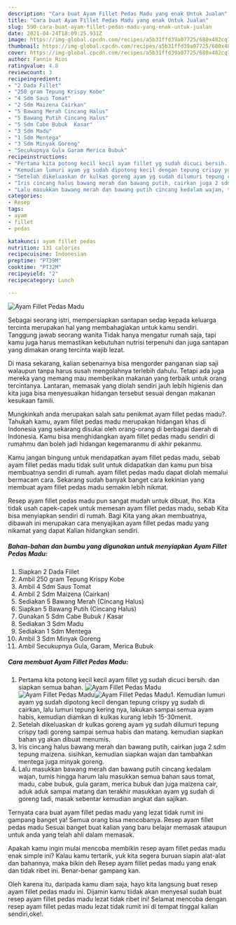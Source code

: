 ```yaml
---
description: "Cara buat Ayam Fillet Pedas Madu yang enak Untuk Jualan"
title: "Cara buat Ayam Fillet Pedas Madu yang enak Untuk Jualan"
slug: 590-cara-buat-ayam-fillet-pedas-madu-yang-enak-untuk-jualan
date: 2021-04-24T18:09:25.931Z
image: https://img-global.cpcdn.com/recipes/a5b31ffd39a07725/680x482cq70/ayam-fillet-pedas-madu-foto-resep-utama.jpg
thumbnail: https://img-global.cpcdn.com/recipes/a5b31ffd39a07725/680x482cq70/ayam-fillet-pedas-madu-foto-resep-utama.jpg
cover: https://img-global.cpcdn.com/recipes/a5b31ffd39a07725/680x482cq70/ayam-fillet-pedas-madu-foto-resep-utama.jpg
author: Fannie Rios
ratingvalue: 4.8
reviewcount: 3
recipeingredient:
- "2 Dada Fillet"
- "250 gram Tepung Krispy Kobe"
- "4 Sdm Saus Tomat"
- "2 Sdm Maizena Cairkan"
- "5 Bawang Merah Cincang Halus"
- "5 Bawang Putih Cincang Halus"
- "5 Sdm Cabe Bubuk  Kasar"
- "3 Sdm Madu"
- "1 Sdm Mentega"
- "3 Sdm Minyak Goreng"
- "Secukupnya Gula Garam Merica Bubuk"
recipeinstructions:
- "Pertama kita potong kecil kecil ayam fillet yg sudah dicuci bersih. dan siapkan semua bahan."
- "Kemudian lumuri ayam yg sudah dipotong kecil dengan tepung crispy yg sudah di cairkan, lalu lumuri tepung kering nya, lakukan sampai semua ayam habis, kemudian diamkan di kulkas kurang lebih 15-30menit."
- "Setelah dikeluaskan dr kulkas goreng ayam yg sudah dilumuri tepung crispy tadi goreng sampai semua habis dan matang. kemudian siapkan bahan yg akan dibuat menumis."
- "Iris cincang halus bawang merah dan bawang putih, cairkan juga 2 sdm tepung maizena. sisihkan, kemudian siapkan wajan dan tambahkan mentega juga minyak goreng."
- "Lalu masukkan bawang merah dan bawang putih cincang kedalam wajan, tumis hingga harum lalu masukkan semua bahan saus tomat, madu, cabe bubuk, gula garam, merica bubuk dan juga maizena cair, aduk aduk sampai matang dan terakhir masukkan ayam yg sudah di goreng tadi, masak sebentar kemudian angkat dan sajikan."
categories:
- Resep
tags:
- ayam
- fillet
- pedas

katakunci: ayam fillet pedas 
nutrition: 131 calories
recipecuisine: Indonesian
preptime: "PT39M"
cooktime: "PT32M"
recipeyield: "2"
recipecategory: Lunch

---
```



![Ayam Fillet Pedas Madu](https://img-global.cpcdn.com/recipes/a5b31ffd39a07725/680x482cq70/ayam-fillet-pedas-madu-foto-resep-utama.jpg)

Sebagai seorang istri, mempersiapkan santapan sedap kepada keluarga tercinta merupakan hal yang membahagiakan untuk kamu sendiri. Tanggung jawab seorang  wanita Tidak hanya mengatur rumah saja, tapi kamu juga harus memastikan kebutuhan nutrisi terpenuhi dan juga santapan yang dimakan orang tercinta wajib lezat.

Di masa  sekarang, kalian sebenarnya bisa mengorder panganan siap saji walaupun tanpa harus susah mengolahnya terlebih dahulu. Tetapi ada juga mereka yang memang mau memberikan makanan yang terbaik untuk orang tercintanya. Lantaran, memasak yang diolah sendiri jauh lebih higienis dan kita juga bisa menyesuaikan hidangan tersebut sesuai dengan makanan kesukaan famili. 



Mungkinkah anda merupakan salah satu penikmat ayam fillet pedas madu?. Tahukah kamu, ayam fillet pedas madu merupakan hidangan khas di Indonesia yang sekarang disukai oleh orang-orang di berbagai daerah di Indonesia. Kamu bisa menghidangkan ayam fillet pedas madu sendiri di rumahmu dan boleh jadi hidangan kegemaranmu di akhir pekanmu.

Kamu jangan bingung untuk mendapatkan ayam fillet pedas madu, sebab ayam fillet pedas madu tidak sulit untuk didapatkan dan kamu pun bisa membuatnya sendiri di rumah. ayam fillet pedas madu dapat diolah memalui bermacam cara. Sekarang sudah banyak banget cara kekinian yang membuat ayam fillet pedas madu semakin lebih nikmat.

Resep ayam fillet pedas madu pun sangat mudah untuk dibuat, lho. Kita tidak usah capek-capek untuk memesan ayam fillet pedas madu, sebab Kita bisa menyiapkan sendiri di rumah. Bagi Kita yang akan membuatnya, dibawah ini merupakan cara menyajikan ayam fillet pedas madu yang nikamat yang dapat Kalian hidangkan sendiri.

<!--inarticleads1-->

##### Bahan-bahan dan bumbu yang digunakan untuk menyiapkan Ayam Fillet Pedas Madu:

1. Siapkan 2 Dada Fillet
1. Ambil 250 gram Tepung Krispy Kobe
1. Ambil 4 Sdm Saus Tomat
1. Ambil 2 Sdm Maizena (Cairkan)
1. Sediakan 5 Bawang Merah (Cincang Halus)
1. Siapkan 5 Bawang Putih (Cincang Halus)
1. Gunakan 5 Sdm Cabe Bubuk / Kasar
1. Sediakan 3 Sdm Madu
1. Sediakan 1 Sdm Mentega
1. Ambil 3 Sdm Minyak Goreng
1. Ambil Secukupnya Gula, Garam, Merica Bubuk




<!--inarticleads2-->

##### Cara membuat Ayam Fillet Pedas Madu:

1. Pertama kita potong kecil kecil ayam fillet yg sudah dicuci bersih. dan siapkan semua bahan.
<img src="https://img-global.cpcdn.com/steps/48ac0cf133bd837e/160x128cq70/ayam-fillet-pedas-madu-langkah-memasak-1-foto.jpg" alt="Ayam Fillet Pedas Madu"><img src="https://img-global.cpcdn.com/steps/6439a43f554f6b0f/160x128cq70/ayam-fillet-pedas-madu-langkah-memasak-1-foto.jpg" alt="Ayam Fillet Pedas Madu"><img src="https://img-global.cpcdn.com/steps/9c912bba31362c53/160x128cq70/ayam-fillet-pedas-madu-langkah-memasak-1-foto.jpg" alt="Ayam Fillet Pedas Madu">1. Kemudian lumuri ayam yg sudah dipotong kecil dengan tepung crispy yg sudah di cairkan, lalu lumuri tepung kering nya, lakukan sampai semua ayam habis, kemudian diamkan di kulkas kurang lebih 15-30menit.
1. Setelah dikeluaskan dr kulkas goreng ayam yg sudah dilumuri tepung crispy tadi goreng sampai semua habis dan matang. kemudian siapkan bahan yg akan dibuat menumis.
1. Iris cincang halus bawang merah dan bawang putih, cairkan juga 2 sdm tepung maizena. sisihkan, kemudian siapkan wajan dan tambahkan mentega juga minyak goreng.
1. Lalu masukkan bawang merah dan bawang putih cincang kedalam wajan, tumis hingga harum lalu masukkan semua bahan saus tomat, madu, cabe bubuk, gula garam, merica bubuk dan juga maizena cair, aduk aduk sampai matang dan terakhir masukkan ayam yg sudah di goreng tadi, masak sebentar kemudian angkat dan sajikan.




Ternyata cara buat ayam fillet pedas madu yang lezat tidak rumit ini gampang banget ya! Semua orang bisa mencobanya. Resep ayam fillet pedas madu Sesuai banget buat kalian yang baru belajar memasak ataupun untuk anda yang telah ahli dalam memasak.

Apakah kamu ingin mulai mencoba membikin resep ayam fillet pedas madu enak simple ini? Kalau kamu tertarik, yuk kita segera buruan siapin alat-alat dan bahannya, maka bikin deh Resep ayam fillet pedas madu yang enak dan tidak ribet ini. Benar-benar gampang kan. 

Oleh karena itu, daripada kamu diam saja, hayo kita langsung buat resep ayam fillet pedas madu ini. Dijamin kamu tiidak akan menyesal sudah buat resep ayam fillet pedas madu lezat tidak ribet ini! Selamat mencoba dengan resep ayam fillet pedas madu lezat tidak rumit ini di tempat tinggal kalian sendiri,oke!.

